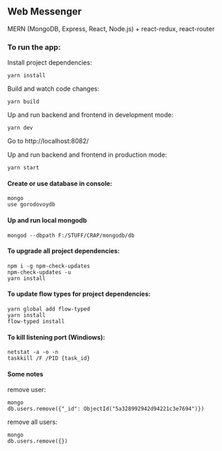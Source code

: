 ## Web Messenger

MERN (MongoDB, Express, React, Node.js) + react-redux, react-router



### To run the app:

Install project dependencies:
```
yarn install
```

Build and watch code changes:
```
yarn build
```

Up and run backend and frontend in development mode:
```
yarn dev
```

Go to http://localhost:8082/

Up and run backend and frontend in production mode:
```
yarn start
```




#### Create or use database in console:
```
mongo
use gorodovoydb
```

#### Up and run local mongodb
```
mongod --dbpath F:/STUFF/CRAP/mongodb/db
```

#### To upgrade all project dependencies:
```
npm i -g npm-check-updates
npm-check-updates -u
yarn install
```

#### To update flow types for project dependencies:
```
yarn global add flow-typed
yarn install
flow-typed install
```

#### To kill listening port (Windiows):
```
netstat -a -o -n
taskkill /F /PID {task_id}
```


#### Some notes
remove user:
```
mongo
db.users.remove({"_id": ObjectId("5a328992942d94221c3e7694")})
```
remove all users:
```
mongo
db.users.remove({})
```

